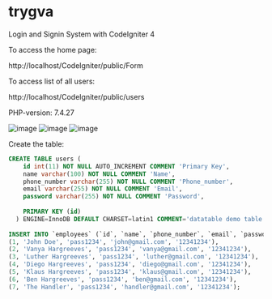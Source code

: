 # trygva
Login and Signin System with CodeIgniter 4

To access the home page:

http://localhost/CodeIgniter/public/Form

To access list of all users:

http://localhost/CodeIgniter/public/users

PHP-version: 7.4.27

![image](https://user-images.githubusercontent.com/43953894/147985281-27018e62-fef6-4842-a6b5-bedfe82a0a78.png)
![image](https://user-images.githubusercontent.com/43953894/147985366-73b642b2-926e-4d57-9719-ca4a35087bbb.png)
![image](https://user-images.githubusercontent.com/43953894/147985386-5b4ea5ac-0352-476e-94c9-92bbcf2a9e15.png)


Create the table:
```sql
CREATE TABLE users (
    id int(11) NOT NULL AUTO_INCREMENT COMMENT 'Primary Key',
    name varchar(100) NOT NULL COMMENT 'Name',
    phone_number varchar(255) NOT NULL COMMENT 'Phone_number',
    email varchar(255) NOT NULL COMMENT 'Email',
    password varchar(255) NOT NULL COMMENT 'Password',
    
    PRIMARY KEY (id)
  ) ENGINE=InnoDB DEFAULT CHARSET=latin1 COMMENT='datatable demo table' AUTO_INCREMENT=1;
  
INSERT INTO `employees` (`id`, `name`, `phone_number`, `email`, `password`) VALUES
(1, 'John Doe', 'pass1234', 'john@gmail.com', '12341234'),
(2, 'Vanya Hargreeves', 'pass1234', 'vanya@gmail.com', '12341234'),
(3, 'Luther Hargreeves', 'pass1234', 'luther@gmail.com', '12341234'),
(4, 'Diego Hargreeves', 'pass1234', 'diego@gmail.com', '12341234'),
(5, 'Klaus Hargreeves', 'pass1234', 'klaus@gmail.com', '12341234'),
(6, 'Ben Hargreeves', 'pass1234', 'ben@gmail.com', '12341234'),
(7, 'The Handler', 'pass1234', 'handler@gmail.com', '12341234');
```
